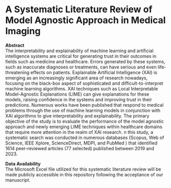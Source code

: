 # A Systematic Literature Review of Model Agnostic Approach in Medical Imaging

**Abstract**
<br>
The interpretability and explainability of machine learning and artificial intelligence systems are critical for generating trust in their outcomes in fields such as medicine and healthcare. Errors generated by these systems, such as inaccurate diagnoses or treatments, can have serious and even life-threatening effects on patients. Explainable Artificial Intelligence (XAI) is emerging as an increasingly significant area of research nowadays, focusing on the black-box aspect of sophisticated and difficult-to-interpret machine learning algorithms. XAI techniques such as Local Interpretable Model-Agnostic Explanations (LIME) can give explanations for these models, raising confidence in the systems and improving trust in their predictions. Numerous works have been published that respond to medical problems through the use of machine learning models in conjunction with XAI algorithms to give interpretability and explainability. The primary objective of the study is to evaluate the performance of the model agnostic approach and newly emerging LIME techniques within healthcare domains that require more attention in the realm of XAI research. n this study, a systematic search was conducted in numerous databases (Scopus, Web of Science, IEEE Xplore, ScienceDirect, MDPI, and PubMed ) that identified 1614 peer-reviewed articles (77 selected) published between 2019 and 2023.


**Data Availability**
<br>
The Microsoft Excel file utilized for this systematic literature review will be made publicly accessible in this repository following the acceptance of our manuscript.
